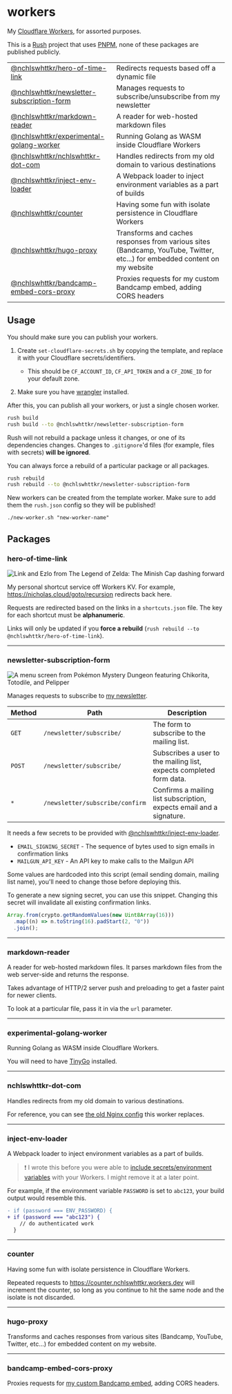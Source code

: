 # workers

My [Cloudflare Workers](https://workers.dev), for assorted purposes.

This is a [Rush](https://rushjs.io) project that uses [PNPM](https://pnpm.js.org/), none of these packages are published publicly.

|                                                                            |                                                                                                                            |
| -------------------------------------------------------------------------- | -------------------------------------------------------------------------------------------------------------------------- |
| [@nchlswhttkr/hero-of-time-link](#hero-of-time-link)                       | Redirects requests based off a dynamic file                                                                                |
| [@nchlswhttkr/newsletter-subscription-form](#newsletter-subscription-form) | Manages requests to subscribe/unsubscribe from my newsletter                                                               |
| [@nchlswhttkr/markdown-reader](#markdown-reader)                           | A reader for web-hosted markdown files                                                                                     |
| [@nchlswhttkr/experimental-golang-worker](#experimental-golang-worker)     | Running Golang as WASM inside Cloudflare Workers                                                                           |
| [@nchlswhttkr/nchlswhttkr-dot-com](#nchlswhttkr-dot-com)                   | Handles redirects from my old domain to various destinations                                                               |
| [@nchlswhttkr/inject-env-loader](#inject-env-loader)                       | A Webpack loader to inject environment variables as a part of builds                                                       |
| [@nchlswhttkr/counter](#counter)                                           | Having some fun with isolate persistence in Cloudflare Workers                                                             |
| [@nchlswhttkr/hugo-proxy](#hugo-proxy)                                     | Transforms and caches responses from various sites (Bandcamp, YouTube, Twitter, etc...) for embedded content on my website |
| [@nchlswhttkr/bandcamp-embed-cors-proxy](#bandcamp-embed-cors-proxy)       | Proxies requests for my custom Bandcamp embed, adding CORS headers                                                         |

## Usage

You should make sure you can publish your workers.

1. Create `set-cloudflare-secrets.sh` by copying the template, and replace it with your Cloudflare secrets/identifiers.

   - This should be `CF_ACCOUNT_ID`, `CF_API_TOKEN` and a `CF_ZONE_ID` for your default zone.

1. Make sure you have [wrangler](https://github.com/cloudflare/wrangler) installed.

After this, you can publish all your workers, or just a single chosen worker.

```sh
rush build
rush build --to @nchlswhttkr/newsletter-subscription-form
```

Rush will not rebuild a package unless it changes, or one of its dependencies changes. Changes to `.gitignore`'d files (for example, files with secrets) **will be ignored**.

You can always force a rebuild of a particular package or all packages.

```sh
rush rebuild
rush rebuild --to @nchlswhttkr/newsletter-subscription-form
```

New workers can be created from the template worker. Make sure to add them the `rush.json` config so they will be published!

```
./new-worker.sh "new-worker-name"
```

## Packages

### hero-of-time-link

![Link and Ezlo from The Legend of Zelda: The Minish Cap dashing forward](https://gamepedia.cursecdn.com/zelda_gamepedia_en/a/af/PegasusBootsTMC.png)

My personal shortcut service off Workers KV. For example, https://nicholas.cloud/goto/recursion redirects back here.

Requests are redirected based on the links in a `shortcuts.json` file. The key for each shortcut must be **alphanumeric**.

Links will only be updated if you **force a rebuild** (`rush rebuild --to @nchlswhttkr/hero-of-time-link`).

---

### newsletter-subscription-form

![A menu screen from Pokémon Mystery Dungeon featuring Chikorita, Totodile, and Pelipper](https://pbs.twimg.com/media/ETYATeyUUAApTGA?format=jpg&name=large)

Manages requests to subscribe to [my newsletter](https://nicholas.cloud/newsletter/).

| Method | Path                            | Description                                                          |
| ------ | ------------------------------- | -------------------------------------------------------------------- |
| `GET`  | `/newsletter/subscribe/`        | The form to subscribe to the mailing list.                           |
| `POST` | `/newsletter/subscribe/`        | Subscribes a user to the mailing list, expects completed form data.  |
| `*`    | `/newsletter/subscribe/confirm` | Confirms a mailing list subscription, expects email and a signature. |

It needs a few secrets to be provided with [@nchlswhttkr/inject-env-loader](#inject-env-loader).

- `EMAIL_SIGNING_SECRET` - The sequence of bytes used to sign emails in confirmation links
- `MAILGUN_API_KEY` - An API key to make calls to the Mailgun API

Some values are hardcoded into this script (email sending domain, mailing list name), you'll need to change those before deploying this.

To generate a new signing secret, you can use this snippet. Changing this secret will invalidate all existing confirmation links.

```js
Array.from(crypto.getRandomValues(new Uint8Array(16)))
  .map((n) => n.toString(16).padStart(2, "0"))
  .join();
```

---

### markdown-reader

A reader for web-hosted markdown files. It parses markdown files from the web server-side and returns the response.

Takes advantage of HTTP/2 server push and preloading to get a faster paint for newer clients.

To look at a particular file, pass it in via the `url` parameter.

---

### experimental-golang-worker

Running Golang as WASM inside Cloudflare Workers.

You will need to have [TinyGo](https://tinygo.org/) installed.

---

### nchlswhttkr-dot-com

Handles redirects from my old domain to various destinations.

For reference, you can see [the old Nginx config](https://gist.github.com/nchlswhttkr/77239b402f2481c01c6e3ffa1a59127a) this worker replaces.

---

### inject-env-loader

A Webpack loader to inject environment variables as a part of builds.

> :exclamation: I wrote this before you were able to [include secrets/environment variables](https://blog.cloudflare.com/workers-secrets-environment/) with your Workers. I might remove it at a later point.

For example, if the environment variable `PASSWORD` is set to `abc123`, your build output would resemble this.

```diff
- if (password === ENV_PASSWORD) {
+ if (password === "abc123") {
    // do authenticated work
  }
```

---

### counter

Having some fun with isolate persistence in Cloudflare Workers.

Repeated requests to https://counter.nchlswhttkr.workers.dev will increment the counter, so long as you continue to hit the same node and the isolate is not discarded.

---

### hugo-proxy

Transforms and caches responses from various sites (Bandcamp, YouTube, Twitter, etc...) for embedded content on my website.

<!-- TODO explain -->

---

### bandcamp-embed-cors-proxy

Proxies requests for [my custom Bandcamp embed](https://github.com/nchlswhttkr/bandcamp-mini-embed), adding CORS headers.
